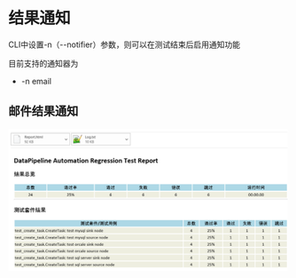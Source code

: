 # 结果通知

CLI中设置-n（--notifier）参数，则可以在测试结束后启用通知功能

目前支持的通知器为

-	-n email



## 邮件结果通知

![email_notify](images/email_notify.png)

